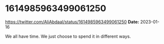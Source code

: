 # 1614985963499061250
https://twitter.com/AliAbdaal/status/1614985963499061250
**Date:** 2023-01-16

We all have time. We just choose to spend it in different ways.

